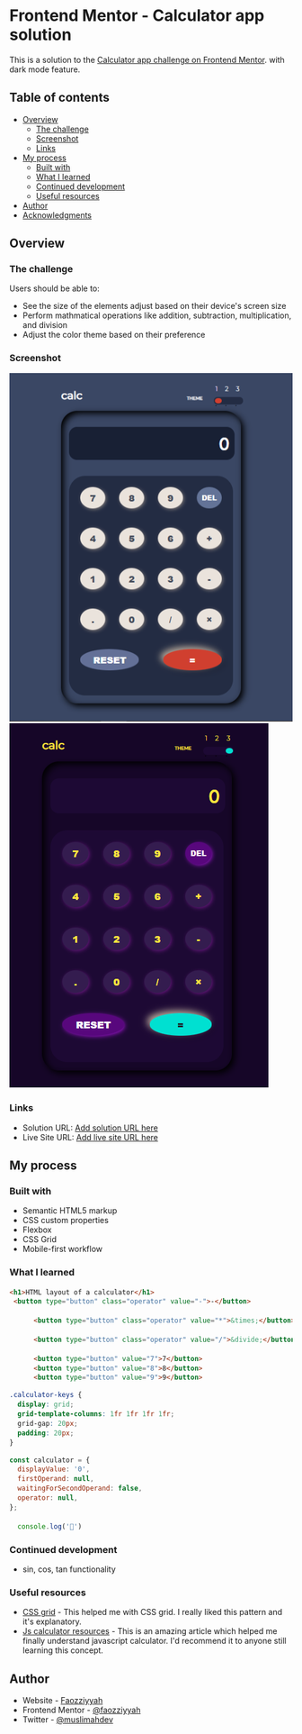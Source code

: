 # Frontend Mentor - Calculator app solution

This is a solution to the [Calculator app challenge on Frontend Mentor](https://www.frontendmentor.io/challenges/calculator-app-9lteq5N29). with dark mode feature.

## Table of contents

- [Overview](#overview)
  - [The challenge](#the-challenge)
  - [Screenshot](#screenshot)
  - [Links](#links)
- [My process](#my-process)
  - [Built with](#built-with)
  - [What I learned](#what-i-learned)
  - [Continued development](#continued-development)
  - [Useful resources](#useful-resources)
- [Author](#author)
- [Acknowledgments](#acknowledgments)

## Overview

### The challenge

Users should be able to:

- See the size of the elements adjust based on their device's screen size
- Perform mathmatical operations like addition, subtraction, multiplication, and division
- Adjust the color theme based on their preference

### Screenshot

![](images/screenshot.png)
![](images/screenshot1.png)

### Links

- Solution URL: [Add solution URL here](https://github.com/faozziyyah/js-calculator)
- Live Site URL: [Add live site URL here](https://faozziyyah.github.io/js-calculator/)

## My process

### Built with

- Semantic HTML5 markup
- CSS custom properties
- Flexbox
- CSS Grid
- Mobile-first workflow

### What I learned
```html
<h1>HTML layout of a calculator</h1>
 <button type="button" class="operator" value="-">-</button>

	  <button type="button" class="operator" value="*">&times;</button>

	  <button type="button" class="operator" value="/">&divide;</button>
	  
	  <button type="button" value="7">7</button>
	  <button type="button" value="8">8</button>
	  <button type="button" value="9">9</button>
```
```css
.calculator-keys {
  display: grid;
  grid-template-columns: 1fr 1fr 1fr 1fr;
  grid-gap: 20px;
  padding: 20px;
}
```
```js
const calculator = {
  displayValue: '0',
  firstOperand: null,
  waitingForSecondOperand: false,
  operator: null,
};

  console.log('🎉')
```

### Continued development
- sin, cos, tan functionality

### Useful resources

- [CSS grid](https://freshman.tech/css-grid-calculator/) - This helped me with CSS grid. I really liked this pattern and it's explanatory.
- [Js calculator resources](https://freshman.tech/calculator/) - This is an amazing article which helped me finally understand javascript calculator. I'd recommend it to anyone still learning this concept.

## Author

- Website - [Faozziyyah](https://resume-cv-xi.vercel.app/)
- Frontend Mentor - [@faozziyyah](https://www.frontendmentor.io/profile/faozziyyah)
- Twitter - [@muslimahdev](https://www.twitter.com/muslimahdev?s=08)


